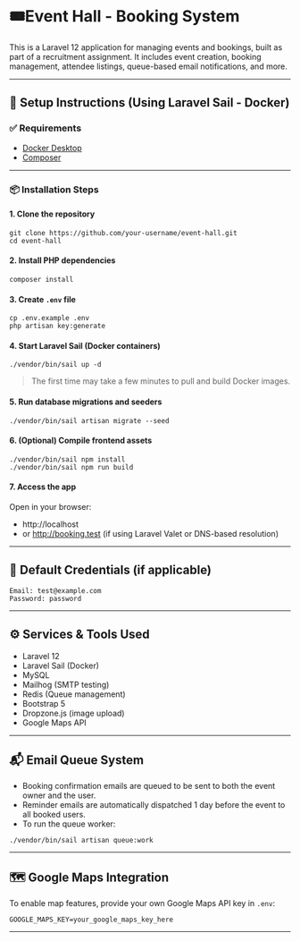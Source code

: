 # 🎟Event Hall - Booking System

This is a Laravel 12 application for managing events and bookings, built as part of a recruitment assignment. It includes event creation, booking management, attendee listings, queue-based email notifications, and more.

---

## 🚀 Setup Instructions (Using Laravel Sail - Docker)

### ✅ Requirements

- [Docker Desktop](https://www.docker.com/products/docker-desktop)
- [Composer](https://getcomposer.org)

---

### 📦 Installation Steps

#### 1. Clone the repository
```
git clone https://github.com/your-username/event-hall.git
cd event-hall
```

#### 2. Install PHP dependencies
```
composer install
```

#### 3. Create `.env` file
```
cp .env.example .env
php artisan key:generate
```

#### 4. Start Laravel Sail (Docker containers)
```
./vendor/bin/sail up -d
```

> The first time may take a few minutes to pull and build Docker images.

#### 5. Run database migrations and seeders
```
./vendor/bin/sail artisan migrate --seed
```

#### 6. (Optional) Compile frontend assets
```
./vendor/bin/sail npm install
./vendor/bin/sail npm run build
```

#### 7. Access the app

Open in your browser:

- http://localhost
- or http://booking.test (if using Laravel Valet or DNS-based resolution)

---

## 📌 Default Credentials (if applicable)

```text
Email: test@example.com
Password: password
```

---

## ⚙️ Services & Tools Used

- Laravel 12
- Laravel Sail (Docker)
- MySQL
- Mailhog (SMTP testing)
- Redis (Queue management)
- Bootstrap 5
- Dropzone.js (image upload)
- Google Maps API

---

## 📬 Email Queue System

- Booking confirmation emails are queued to be sent to both the event owner and the user.
- Reminder emails are automatically dispatched 1 day before the event to all booked users.
- To run the queue worker:
```
./vendor/bin/sail artisan queue:work
```

---

## 🗺️ Google Maps Integration

To enable map features, provide your own Google Maps API key in `.env`:

```dotenv
GOOGLE_MAPS_KEY=your_google_maps_key_here
```

---



